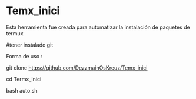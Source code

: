 # Temx_inici

Esta herramienta fue creada para automatizar la instalación de paquetes de termux

#tener instalado git

Forma de uso :

git clone https://github.com/DezzmainOsKreuz/Temx_inici

cd Termx_inici

bash auto.sh
